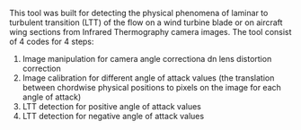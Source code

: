 This tool was built for detecting the physical phenomena of laminar to turbulent transition (LTT) of the flow on a wind turbine blade or on aircraft wing sections from Infrared Thermography camera images. The tool consist of 4 codes for 4 steps:
1. Image manipulation for camera angle correctiona dn lens distortion correction
2. Image calibration for different angle of attack values (the translation between chordwise physical positions to pixels on the image for each angle of attack)
3. LTT detection for positive angle of attack values
4. LTT detection for negative angle of attack values

